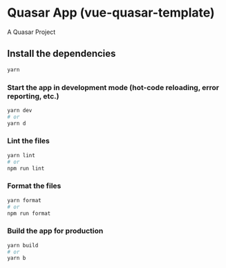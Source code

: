 # Quasar App (vue-quasar-template)

A Quasar Project

## Install the dependencies
```bash
yarn
```

### Start the app in development mode (hot-code reloading, error reporting, etc.)
```bash
yarn dev
# or
yarn d
```


### Lint the files
```bash
yarn lint
# or
npm run lint
```


### Format the files
```bash
yarn format
# or
npm run format
```



### Build the app for production
```bash
yarn build
# or 
yarn b
```
